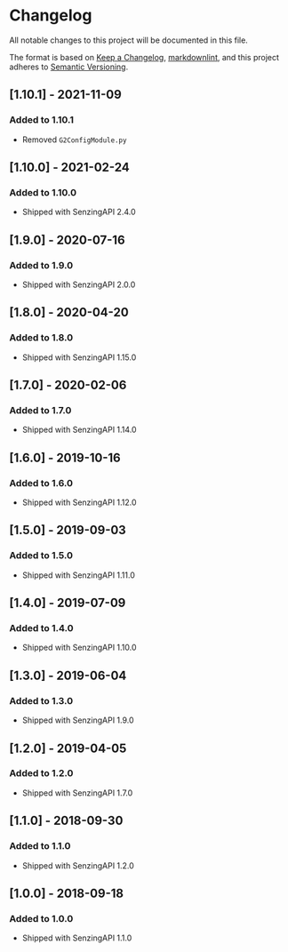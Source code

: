 # Changelog

All notable changes to this project will be documented in this file.

The format is based on [Keep a Changelog](https://keepachangelog.com/en/1.0.0/),
[markdownlint](https://dlaa.me/markdownlint/),
and this project adheres to [Semantic Versioning](https://semver.org/spec/v2.0.0.html).


## [1.10.1] - 2021-11-09

### Added to 1.10.1

- Removed `G2ConfigModule.py`

## [1.10.0] - 2021-02-24

### Added to 1.10.0

- Shipped with SenzingAPI 2.4.0

## [1.9.0] - 2020-07-16

### Added to 1.9.0

- Shipped with SenzingAPI 2.0.0

## [1.8.0] - 2020-04-20

### Added to 1.8.0

- Shipped with SenzingAPI 1.15.0

## [1.7.0] - 2020-02-06

### Added to 1.7.0

- Shipped with SenzingAPI 1.14.0

## [1.6.0] - 2019-10-16

### Added to 1.6.0

- Shipped with SenzingAPI 1.12.0

## [1.5.0] - 2019-09-03

### Added to 1.5.0

- Shipped with SenzingAPI 1.11.0

## [1.4.0] - 2019-07-09

### Added to 1.4.0

- Shipped with SenzingAPI 1.10.0

## [1.3.0] - 2019-06-04

### Added to 1.3.0

- Shipped with SenzingAPI 1.9.0

## [1.2.0] - 2019-04-05

### Added to 1.2.0

- Shipped with SenzingAPI 1.7.0

## [1.1.0] - 2018-09-30

### Added to 1.1.0

- Shipped with SenzingAPI 1.2.0

## [1.0.0] - 2018-09-18

### Added to 1.0.0

- Shipped with SenzingAPI 1.1.0
